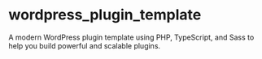 # wordpress_plugin_template
A modern WordPress plugin template using PHP, TypeScript, and Sass to help you build powerful and scalable plugins.
